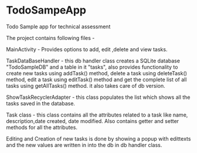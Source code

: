# TodoSampeApp
Todo Sample app for technical assessment

The project contains following files - 

MainActivity - Provides options to add, edit ,delete and view tasks.

TaskDataBaseHandler - this db handler class creates a SQLite database "TodoSampleDB" and a table in it "tasks", also provides functionality to create new tasks using addTask() method, delete a task using deleteTask() method, edit a task using editTask() method and get the complete list of all tasks using getAllTasks() method. it also takes care of db version.

ShowTaskRecyclerAdapter - this class populates the list which shows all the tasks saved in the database.

Task class - this class contains all the attributes related to a task like name, description,date created, date modified. Also contains getter and setter methods for all the attributes.

Editing and Creation of new tasks is done by showing a popup with edittexts and the new values are written in into the db in db handler class.
